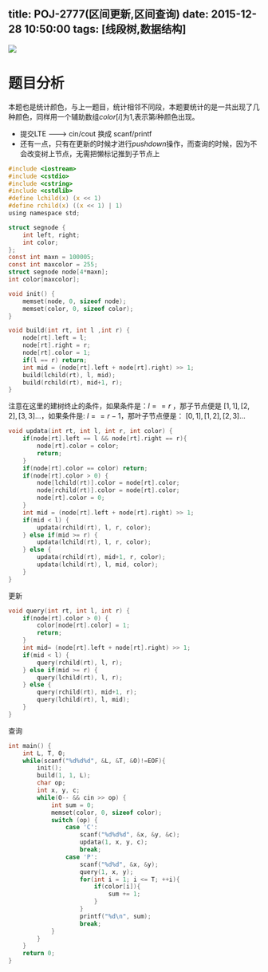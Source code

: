 title: POJ-2777(区间更新,区间查询)
date: 2015-12-28 10:50:00
tags: [线段树,数据结构]
---

![](http://7xi91i.com1.z0.glb.clouddn.com/%E7%BA%BF%E6%AE%B5%E6%A0%912015-12-28%2010%3A51%3A53%E5%B1%8F%E5%B9%95%E6%88%AA%E5%9B%BE.png)
<!-- more -->
# 题目分析
本题也是统计颜色，与上一题目，统计相邻不同段，本题要统计的是一共出现了几种颜色，同样用一个辅助数组$color[i]$为1,表示第$i$种颜色出现。
* 提交LTE ---> cin/cout 换成 scanf/printf
* 还有一点，只有在更新的时候才进行$pushdown$操作，而查询的时候，因为不会改变树上节点，无需把懒标记推到子节点上
```C
#include <iostream>
#include <cstdio>
#include <cstring>
#include <cstdlib>
#define lchild(x) (x << 1)
#define rchild(x) ((x << 1) | 1)
using namespace std;

struct segnode {
    int left, right;
    int color;
};
const int maxn = 100005;
const int maxcolor = 255;
struct segnode node[4*maxn];
int color[maxcolor];
```
```C
void init() {
    memset(node, 0, sizeof node);
    memset(color, 0, sizeof color);
}

void build(int rt, int l ,int r) {
    node[rt].left = l;
    node[rt].right = r;
    node[rt].color = 1;
    if(l == r) return;
    int mid = (node[rt].left + node[rt].right) >> 1;
    build(lchild(rt), l, mid);
    build(rchild(rt), mid+1, r);
}
```
注意在这里的建树终止的条件，如果条件是：$l == r$ ，那子节点便是 $[1,1], [2,2], [3,3] ...$，如果条件是: $l == r - 1$，那叶子节点便是： $[0,1],[1,2],[2,3] ...$
```C
void updata(int rt, int l, int r, int color) {
    if(node[rt].left == l && node[rt].right == r){
        node[rt].color = color;
        return;
    }
    if(node[rt].color == color) return;
    if(node[rt].color > 0) {
        node[lchild(rt)].color = node[rt].color;
        node[rchild(rt)].color = node[rt].color;
        node[rt].color = 0;
    }
    int mid = (node[rt].left + node[rt].right) >> 1;
    if(mid < l) {
        updata(rchild(rt), l, r, color);
    } else if(mid >= r) {
        updata(lchild(rt), l, r, color);
    } else {
        updata(rchild(rt), mid+1, r, color);
        updata(lchild(rt), l, mid, color);
    }
}
```
更新
```C
void query(int rt, int l, int r) {
    if(node[rt].color > 0) {
        color[node[rt].color] = 1;
        return;
    }
    int mid= (node[rt].left + node[rt].right) >> 1;
    if(mid < l) {
        query(rchild(rt), l, r);
    } else if(mid >= r) {
        query(lchild(rt), l, r);
    } else {
        query(rchild(rt), mid+1, r);
        query(lchild(rt), l, mid);
    }
}
```
查询
```C
int main() {
    int L, T, O;
    while(scanf("%d%d%d", &L, &T, &O)!=EOF){
        init();
        build(1, 1, L);
        char op;
        int x, y, c;
        while(O-- && cin >> op) {
            int sum = 0;
            memset(color, 0, sizeof color);
            switch (op) {
                case 'C':
                    scanf("%d%d%d", &x, &y, &c);
                    updata(1, x, y, c);
                    break;
                case 'P':
                    scanf("%d%d", &x, &y);
                    query(1, x, y);
                    for(int i = 1; i <= T; ++i){
                        if(color[i]){
                            sum += 1;
                        }
                    }
                    printf("%d\n", sum);
                    break;
            }
        }
    }
    return 0;
}
```
